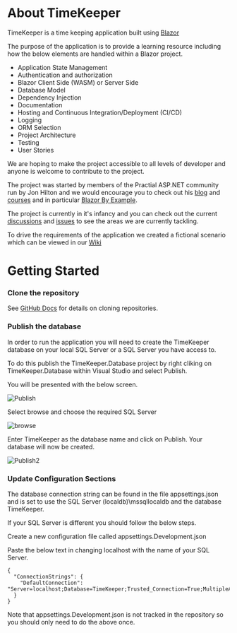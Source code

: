 # About TimeKeeper
TimeKeeper is a time keeping application built using [Blazor](https://dotnet.microsoft.com/apps/aspnet/web-apps/blazor)

The purpose of the application is to provide a learning resource including how the below elements are handled within a Blazor project.

* Application State Management
* Authentication and authorization
* Blazor Client Side (WASM) or Server Side
* Database Model
* Dependency Injection
* Documentation
* Hosting and Continuous Integration/Deployment (CI/CD)
* Logging
* ORM Selection
* Project Architecture
* Testing
* User Stories

We are hoping to make the project accessible to all levels of developer and anyone is welcome to contribute to the project.

The project was started by members of the Practial ASP.NET community run by Jon Hilton and we would encourage you to check out his [blog](https://jonhilton.net/) and [courses](https://practicaldotnet.io/) and in particular [Blazor By Example](https://practicaldotnet.io/c/BlazorByExample).

The project is currently in it's infancy and you can check out the current [discussions](https://github.com/BlazingSaddlesSolutions/TimeKeeper/discussions) and [issues](https://github.com/BlazingSaddlesSolutions/TimeKeeper/issues) to see the areas we are currently tackling.

To drive the requirements of the application we created a fictional scenario which can be viewed in our [Wiki](https://github.com/BlazingSaddlesSolutions/TimeKeeper/wiki/Project-Scenario)

# Getting Started

### Clone the repository

See [GitHub Docs](https://docs.github.com/en/github/creating-cloning-and-archiving-repositories/cloning-a-repository) for details on cloning repositories.

### Publish the database

In order to run the application you will need to create the TimeKeeper database on your local SQL Server or a SQL Server you have access to.

To do this publish the TimeKeeper.Database project by right cliking on TimeKeeper.Database within Visual Studio and select Publish.

You will be presented with the below screen.

![Publish](https://user-images.githubusercontent.com/52583820/118413586-016ae900-b698-11eb-99b3-25eb6178aaa2.png)

Select browse and choose the required SQL Server

![browse](https://user-images.githubusercontent.com/52583820/118413584-00d25280-b698-11eb-8e16-c5f0e4473797.png)

Enter TimeKeeper as the database name and click on Publish. Your database will now be created.

![Publish2](https://user-images.githubusercontent.com/52583820/118413582-00d25280-b698-11eb-84bd-071e114b39aa.png)

### Update Configuration Sections

The database connection string can be found in the file appsettings.json and is set to use the SQL Server (localdb)\\mssqllocaldb and the database TimeKeeper.

If your SQL Server is different you should follow the below steps.

Create a new configuration file called appsettings.Development.json

Paste the below text in changing localhost with the name of your SQL Server.

```
{
  "ConnectionStrings": {
    "DefaultConnection": "Server=localhost;Database=TimeKeeper;Trusted_Connection=True;MultipleActiveResultSets=true"
  }
}
```

Note that appsettings.Development.json is not tracked in the repository so you should only need to do the above once.



